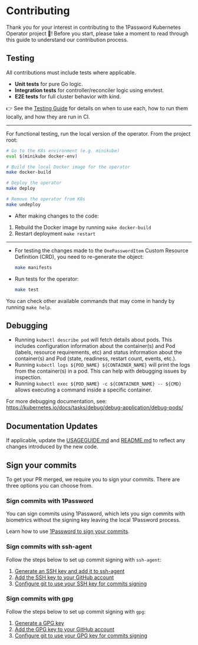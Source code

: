 # Contributing

Thank you for your interest in contributing to the 1Password Kubernetes Operator project 👋! Before you start, please take a moment to read through this guide to understand our contribution process.

## Testing

All contributions must include tests where applicable.

- **Unit tests** for pure Go logic.
- **Integration tests** for controller/reconciler logic using envtest.
- **E2E tests** for full cluster behavior with kind.

👉 See the [Testing Guide](docs/testing.md) for details on when to use each, how to run them locally, and how they are run in CI. 

----

For functional testing, run the local version of the operator. From the project root:

  ```sh
  # Go to the K8s environment (e.g. minikube)
  eval $(minikube docker-env)

  # Build the local Docker image for the operator
  make docker-build

  # Deploy the operator
  make deploy

  # Remove the operator from K8s
  make undeploy
  ```

- After making changes to the code:
1. Rebuild the Docker image by running `make docker-build`
2. Restart deployment `make restart`

----

- For testing the changes made to the `OnePasswordItem` Custom Resource Definition (CRD), you need to re-generate the object:
  ```sh
  make manifests
  ```

- Run tests for the operator:

  ```sh
  make test
  ```

You can check other available commands that may come in handy by running `make help`.

## Debugging

- Running `kubectl describe pod` will fetch details about pods. This includes configuration information about the container(s) and Pod (labels, resource requirements, etc) and status information about the container(s) and Pod (state, readiness, restart count, events, etc.).
- Running `kubectl logs ${POD_NAME} ${CONTAINER_NAME}` will print the logs from the container(s) in a pod. This can help with debugging issues by inspection.
- Running `kubectl exec ${POD_NAME} -c ${CONTAINER_NAME} -- ${CMD}` allows executing a command inside a specific container.

For more debugging documentation, see: https://kubernetes.io/docs/tasks/debug/debug-application/debug-pods/

## Documentation Updates

If applicable, update the [USAGEGUIDE.md](./USAGEGUIDE.md) and [README.md](./README.md) to reflect any changes introduced by the new code.

## Sign your commits

To get your PR merged, we require you to sign your commits. There are three options you can choose from.

### Sign commits with 1Password

You can sign commits using 1Password, which lets you sign commits with biometrics without the signing key leaving the local 1Password process.

Learn how to use [1Password to sign your commits](https://developer.1password.com/docs/ssh/git-commit-signing/).

### Sign commits with ssh-agent

Follow the steps below to set up commit signing with `ssh-agent`:

1. [Generate an SSH key and add it to ssh-agent](https://docs.github.com/en/authentication/connecting-to-github-with-ssh/generating-a-new-ssh-key-and-adding-it-to-the-ssh-agent)
2. [Add the SSH key to your GitHub account](https://docs.github.com/en/authentication/connecting-to-github-with-ssh/adding-a-new-ssh-key-to-your-github-account)
3. [Configure git to use your SSH key for commits signing](https://docs.github.com/en/authentication/managing-commit-signature-verification/telling-git-about-your-signing-key#telling-git-about-your-ssh-key)

### Sign commits with gpg

Follow the steps below to set up commit signing with `gpg`:

1. [Generate a GPG key](https://docs.github.com/en/authentication/managing-commit-signature-verification/generating-a-new-gpg-key)
2. [Add the GPG key to your GitHub account](https://docs.github.com/en/authentication/managing-commit-signature-verification/adding-a-gpg-key-to-your-github-account)
3. [Configure git to use your GPG key for commits signing](https://docs.github.com/en/authentication/managing-commit-signature-verification/telling-git-about-your-signing-key#telling-git-about-your-gpg-key)
